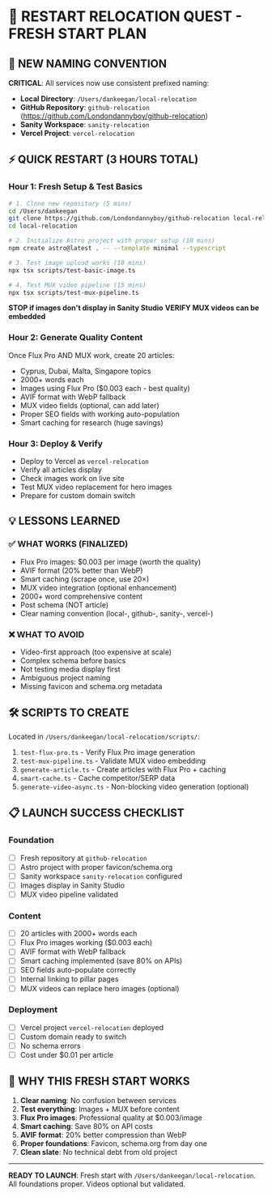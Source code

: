 # 🔄 RESTART RELOCATION QUEST - FRESH START PLAN

## 🎯 NEW NAMING CONVENTION
**CRITICAL**: All services now use consistent prefixed naming:
- **Local Directory**: `/Users/dankeegan/local-relocation`
- **GitHub Repository**: `github-relocation` (https://github.com/Londondannyboy/github-relocation)
- **Sanity Workspace**: `sanity-relocation`
- **Vercel Project**: `vercel-relocation`

## ⚡ QUICK RESTART (3 HOURS TOTAL)

### Hour 1: Fresh Setup & Test Basics
```bash
# 1. Clone new repository (5 mins)
cd /Users/dankeegan
git clone https://github.com/Londondannyboy/github-relocation local-relocation
cd local-relocation

# 2. Initialize Astro project with proper setup (10 mins)
npm create astro@latest . -- --template minimal --typescript

# 3. Test image upload works (10 mins)
npx tsx scripts/test-basic-image.ts

# 4. Test MUX video pipeline (15 mins)
npx tsx scripts/test-mux-pipeline.ts
```
**STOP if images don't display in Sanity Studio**
**VERIFY MUX videos can be embedded**

### Hour 2: Generate Quality Content
Once Flux Pro AND MUX work, create 20 articles:
- Cyprus, Dubai, Malta, Singapore topics
- 2000+ words each
- Images using Flux Pro ($0.003 each - best quality)
- AVIF format with WebP fallback
- MUX video fields (optional, can add later)
- Proper SEO fields with working auto-population
- Smart caching for research (huge savings)

### Hour 3: Deploy & Verify
- Deploy to Vercel as `vercel-relocation`
- Verify all articles display
- Check images work on live site
- Test MUX video replacement for hero images
- Prepare for custom domain switch

## 💡 LESSONS LEARNED

### ✅ WHAT WORKS (FINALIZED)
- Flux Pro images: $0.003 per image (worth the quality)
- AVIF format (20% better than WebP)
- Smart caching (scrape once, use 20×)
- MUX video integration (optional enhancement)
- 2000+ word comprehensive content
- Post schema (NOT article)
- Clear naming convention (local-, github-, sanity-, vercel-)

### ❌ WHAT TO AVOID
- Video-first approach (too expensive at scale)
- Complex schema before basics
- Not testing media display first
- Ambiguous project naming
- Missing favicon and schema.org metadata

## 🛠️ SCRIPTS TO CREATE

Located in `/Users/dankeegan/local-relocation/scripts/`:
1. `test-flux-pro.ts` - Verify Flux Pro image generation
2. `test-mux-pipeline.ts` - Validate MUX video embedding
3. `generate-article.ts` - Create articles with Flux Pro + caching
4. `smart-cache.ts` - Cache competitor/SERP data
5. `generate-video-async.ts` - Non-blocking video generation (optional)

## 📋 LAUNCH SUCCESS CHECKLIST

### Foundation
- [ ] Fresh repository at `github-relocation`
- [ ] Astro project with proper favicon/schema.org
- [ ] Sanity workspace `sanity-relocation` configured
- [ ] Images display in Sanity Studio
- [ ] MUX video pipeline validated

### Content
- [ ] 20 articles with 2000+ words each
- [ ] Flux Pro images working ($0.003 each)
- [ ] AVIF format with WebP fallback
- [ ] Smart caching implemented (save 80% on APIs)
- [ ] SEO fields auto-populate correctly
- [ ] Internal linking to pillar pages
- [ ] MUX videos can replace hero images (optional)

### Deployment
- [ ] Vercel project `vercel-relocation` deployed
- [ ] Custom domain ready to switch
- [ ] No schema errors
- [ ] Cost under $0.01 per article

## 🚀 WHY THIS FRESH START WORKS

1. **Clear naming**: No confusion between services
2. **Test everything**: Images + MUX before content
3. **Flux Pro images**: Professional quality at $0.003/image
4. **Smart caching**: Save 80% on API costs
5. **AVIF format**: 20% better compression than WebP
4. **Proper foundations**: Favicon, schema.org from day one
5. **Clean slate**: No technical debt from old project

---

**READY TO LAUNCH**: Fresh start with `/Users/dankeegan/local-relocation`. All foundations proper. Videos optional but validated.